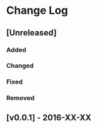 # Change Log

## [Unreleased]
### Added
### Changed
### Fixed
### Removed

## [v0.0.1] - 2016-XX-XX
